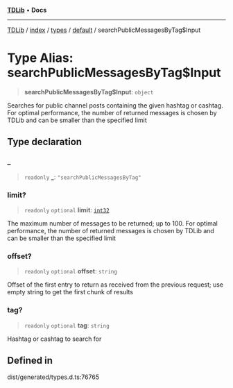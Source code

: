 [**TDLib**](../../../../../../README.md) • **Docs**

***

[TDLib](../../../../../../modules.md) / [index](../../../../../README.md) / [types](../../../README.md) / [default](../README.md) / searchPublicMessagesByTag$Input

# Type Alias: searchPublicMessagesByTag$Input

> **searchPublicMessagesByTag$Input**: `object`

Searches for public channel posts containing the given hashtag or cashtag. For optimal performance, the number of returned messages is chosen by TDLib and can be smaller than the specified limit

## Type declaration

### \_

> `readonly` **\_**: `"searchPublicMessagesByTag"`

### limit?

> `readonly` `optional` **limit**: [`int32`](int32-1.md)

The maximum number of messages to be returned; up to 100. For optimal performance, the number of returned messages is chosen by TDLib and can be smaller than the specified limit

### offset?

> `readonly` `optional` **offset**: `string`

Offset of the first entry to return as received from the previous request; use empty string to get the first chunk of results

### tag?

> `readonly` `optional` **tag**: `string`

Hashtag or cashtag to search for

## Defined in

dist/generated/types.d.ts:76765
